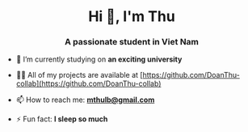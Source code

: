 <h1 align="center"> Hi 👋, I'm Thu</h1>
<h3 align="center">A passionate student in Viet Nam </h3>

- 🔭 I’m currently studying on **an exciting university**

- 👨‍💻 All of my projects are available at [https://github.com/DoanThu-collab](https://github.com/DoanThu-collab)

- 📫 How to reach me: **mthulb@gmail.com**

- ⚡ Fun fact: **I sleep so much**
  
